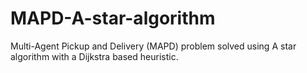 # MAPD-A-star-algorithm
Multi-Agent Pickup and Delivery (MAPD) problem solved using A star algorithm with a Dijkstra based heuristic.
